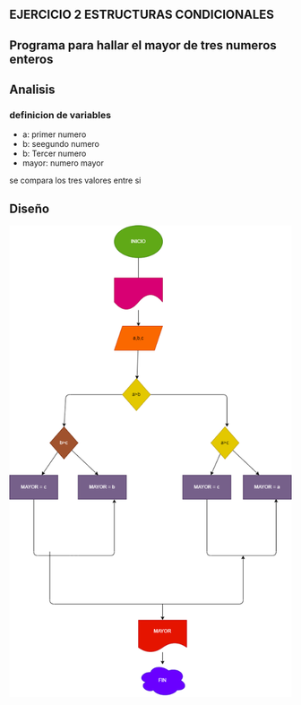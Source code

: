 ## EJERCICIO 2 ESTRUCTURAS CONDICIONALES 

## Programa para hallar el mayor de tres numeros enteros

## Analisis 

### definicion de variables

* a: primer numero
* b: seegundo numero 
* b: Tercer  numero 
* mayor: numero mayor

se compara los tres valores entre si 

## Diseño 

![Diagrama de flujo](diagrama.png "diagrama de flujo")